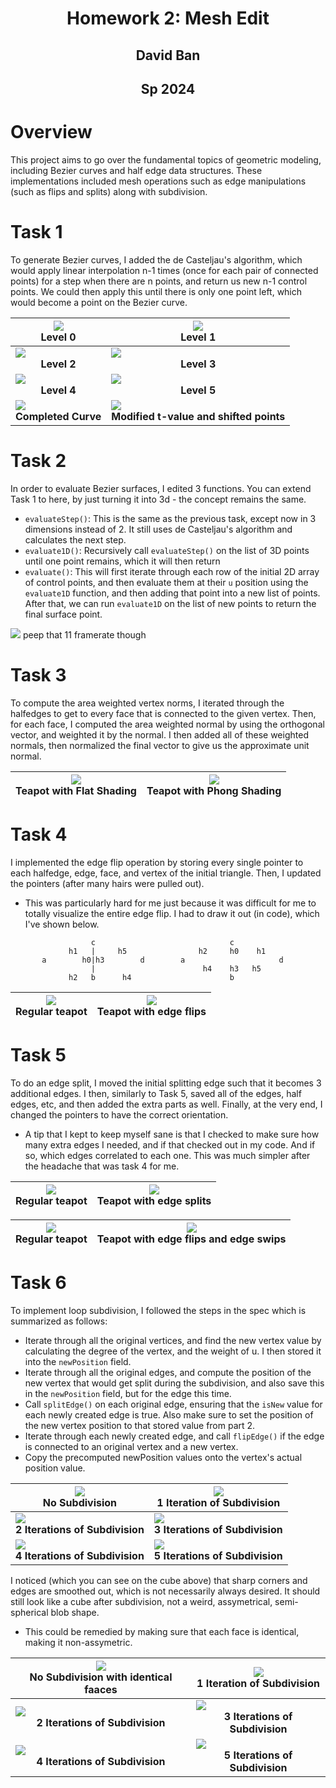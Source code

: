 
<h1 style="text-align: center;">Homework 2: Mesh Edit</h1>
<h2 style="text-align: center;">David Ban </h2>
<h2 style="text-align: center;">Sp 2024 </h2>




# Overview


This project aims to go over the fundamental topics of geometric modeling, including Bezier curves and half edge data structures. These implementations included mesh operations such as edge manipulations (such as flips and splits) along with subdivision.


# Task 1


To generate Bezier curves, I added the de Casteljau's algorithm, which would apply linear interpolation n-1 times (once for each pair of connected points) for a step when there are n points, and return us new n-1 control points. We could then apply this until there is only one point left, which would become a point on the Bezier curve. 



| ![](1.png)  <center><b>Level 0</b></center>|  ![](2.png) <center><b>Level 1</b></center>|
|--|--|
|  ![](3.png) <center><b>Level 2</b></center>|  ![](4.png) <center><b>Level 3</b></center>|
| ![](5.png) <center><b>Level 4</b></center> |  ![](6.png) <center><b>Level 5</b></center>|
| ![](7.png) <center><b>Completed Curve</b></center> |  ![](8.png) <center><b>Modified t-value and shifted points</b></center>|



# Task 2

In order to evaluate Bezier surfaces, I edited 3 functions. You can extend Task 1 to here, by just turning it into 3d - the concept remains the same.
- `evaluateStep()`: This is the same as the previous task, except now in 3 dimensions instead of 2. It still uses de Casteljau's algorithm and calculates the next step.
- `evaluate1D()`: Recursively call `evaluateStep()` on the list of 3D points until one point remains, which it will then return
- `evaluate()`: This will first iterate through each row of the initial 2D array of control points, and then evaluate them at their `u` position using the `evaluate1D` function, and then adding that point into a new list of points. After that, we can run `evaluate1D` on the list of new points to return the final surface point.

![](9.png)
peep that 11 framerate though


# Task 3

To compute the area weighted vertex norms, I iterated through the halfedges to get to every face that is connected to the given vertex. Then, for each face, I computed the area weighted normal by using the orthogonal vector, and weighted it by the normal. I then added all of these weighted normals, then normalized the final vector to give us the approximate unit normal. 

| ![](10.png)  <center><b>Teapot with Flat Shading</b></center>|  ![](11.png) <center><b>Teapot with Phong Shading</b></center>|
|--|--|

# Task 4
I implemented the edge flip operation by storing every single pointer to each halfedge, edge, face, and vertex of the initial triangle. Then, I updated the pointers (after many hairs were pulled out).

- This was particularly hard for me just because it was difficult for me to totally visualize the entire edge flip. I had to draw it out (in code), which I've shown below.
```
                  c                              c
             h1   |     h5                h2     h0    h1
       a        h0|h3        d        a                     d
                  |                        h4    h3   h5
             h2   b      h4                      b

```

| ![](13.png)  <center><b>Regular teapot</b></center>|  ![](12.png) <center><b>Teapot with edge flips</b></center>|
|--|--|



# Task 5
To do an edge split, I moved the initial splitting edge such that it becomes 3 additional edges. I then, similarly to Task 5, saved all of the edges, half edges, etc, and then added the extra parts as well. Finally, at the very end, I changed the pointers to have the correct orientation.
- A tip that I kept to keep myself sane is that I checked to make sure how many extra edges I needed, and if that checked out in my code. And if so, which edges correlated to each one. This was much simpler after the headache that was task 4 for me.


| ![](13.png)  <center><b>Regular teapot</b></center>|  ![](14.png) <center><b>Teapot with edge splits</b></center>|
|--|--|

| ![](13.png)  <center><b>Regular teapot</b></center>|  ![](15.png) <center><b>Teapot with edge flips and edge swips</b></center>|
|--|--|

# Task 6

To implement loop subdivision, I followed the steps in the spec which is summarized as follows:
- Iterate through all the original vertices, and find the new vertex value by calculating the degree of the vertex, and the weight of u. I then stored it into the `newPosition` field.
- Iterate through all the original edges, and compute the position of the new vertex that would get split during the subdivision, and also save this in the `newPosition` field, but for the edge this time.
- Call `splitEdge()` on each original edge, ensuring that the `isNew` value for each newly created edge is true. Also make sure to set the position of the new vertex position to that stored value from part 2. 
- Iterate through each newly created edge, and call `flipEdge()` if the edge is connected to an original vertex and a new vertex.
- Copy the precomputed newPosition values onto the vertex's actual position value.


| ![](21.png)  <center><b>No Subdivision</b></center>|  ![](16.png) <center><b>1 Iteration of Subdivision</b></center>|
|--|--|
| ![](17.png)  <center><b>2 Iterations of Subdivision</b></center>|  ![](18.png) <center><b>3 Iterations of Subdivision</b></center>|
| ![](19.png)  <center><b>4 Iterations of Subdivision</b></center>|  ![](20.png) <center><b>5 Iterations of Subdivision</b></center>|


I noticed (which you can see on the cube above) that sharp corners and edges are smoothed out, which is not necessarily always desired. It should still look like a cube after subdivision, not a weird, assymetrical, semi-spherical blob shape. 
- This could be remedied by making sure that each face is identical, making it non-assymetric.


| ![](22.png)  <center><b>No Subdivision with identical faaces</b></center>|  ![](23.png) <center><b>1 Iteration of Subdivision</b></center>|
|--|--|
| ![](24.png)  <center><b>2 Iterations of Subdivision</b></center>|  ![](25.png) <center><b>3 Iterations of Subdivision</b></center>|
| ![](26.png)  <center><b>4 Iterations of Subdivision</b></center>|  ![](27.png) <center><b>5 Iterations of Subdivision</b></center>|
